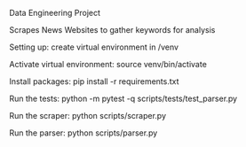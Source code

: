 Data Engineering Project

Scrapes News Websites to gather keywords for analysis

Setting up:
create virtual environment in /venv

Activate virtual environment:
source venv/bin/activate

Install packages:
pip install -r requirements.txt

Run the tests:
python -m pytest -q scripts/tests/test_parser.py

Run the scraper:
python scripts/scraper.py

Run the parser:
python scripts/parser.py
